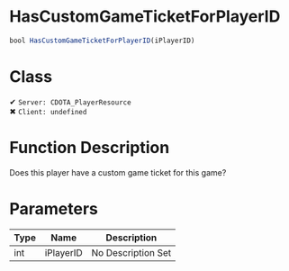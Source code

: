 # HasCustomGameTicketForPlayerID
```js	
bool HasCustomGameTicketForPlayerID(iPlayerID)
```
# Class
✔ `Server: CDOTA_PlayerResource`  
✖ `Client: undefined`  

# Function Description
Does this player have a custom game ticket for this game?
# Parameters
Type|Name|Description
--|--|--
int|iPlayerID|No Description Set

